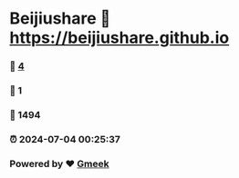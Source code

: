 # Beijiushare :link: https://beijiushare.github.io 
### :page_facing_up: [4](https://beijiushare.github.io/tag.html) 
### :speech_balloon: 1 
### :hibiscus: 1494 
### :alarm_clock: 2024-07-04 00:25:37 
### Powered by :heart: [Gmeek](https://github.com/Meekdai/Gmeek)
